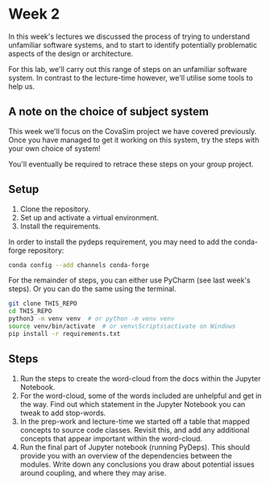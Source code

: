 # Week 2

In this week's lectures we discussed the process of trying to understand unfamiliar software systems, and to start to identify potentially problematic aspects of the design or architecture.

For this lab, we'll carry out this range of steps on an unfamiliar software system. In contrast to the lecture-time however, we'll utilise some tools to help us.

## A note on the choice of subject system

This week we'll focus on the CovaSim project we have covered previously. Once you have managed to get it working on this system, try the steps with your own choice of system!

You'll eventually be required to retrace these steps on your group project.

## Setup

1. Clone the repository.
2. Set up and activate a virtual environment.
3. Install the requirements.

In order to install the pydeps requirement, you may need to add the conda-forge repository:

```bash
conda config --add channels conda-forge
```

For the remainder of steps, you can either use PyCharm (see last week's steps). Or you can do the same using the terminal.

```bash
git clone THIS_REPO
cd THIS_REPO
python3 -m venv venv  # or python -m venv venv
source venv/bin/activate  # or venv\Scripts\activate on Windows
pip install -r requirements.txt
```
## Steps

1. Run the steps to create the word-cloud from the docs within the Jupyter Notebook.
2. For the word-cloud, some of the words included are unhelpful and get in the way. Find out which statement in the Jupyter Notebook you can tweak to add stop-words.
3. In the prep-work and lecture-time we started off a table that mapped concepts to source code classes. Revisit this, and add any additional concepts that appear important within the word-cloud.
4. Run the final part of Jupyter notebook (running PyDeps). This should provide you with an overview of the dependencies between the modules. Write down any conclusions you draw about potential issues around coupling, and where they may arise.
